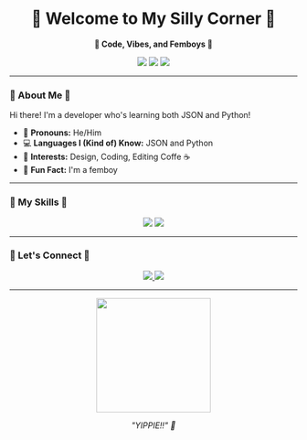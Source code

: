 <h1 align="center">
  💖 Welcome to My Silly Corner 💖
</h1>

<p align="center">
  <b>🌸 Code, Vibes, and Femboys 🌸</b>
</p>

<p align="center">
  <img src="https://img.shields.io/badge/Pink_Vibes-%E2%9C%A8-pink?style=flat-square" />
  <img src="https://img.shields.io/badge/Pronouns-He%2FHim-pink?style=flat-square" />
  <img src="https://img.shields.io/badge/Editor-VS%20Code-blue?style=flat-square&logo=visual-studio-code" />
</p>

---

### 🌸 About Me 🌸

Hi there! I'm a developer who's learning both JSON and Python!

- 💖 **Pronouns:** He/Him
- 💻 **Languages I (Kind of) Know:** JSON and Python
- 🎨 **Interests:** Design, Coding, Editing Coffe ☕
- 💬 **Fun Fact:** I'm a femboy

---

### 💖 My Skills 💖

<p align="center">
  <img src="https://img.shields.io/badge/JSON-%E2%9C%A8-green?style=for-the-badge&logo=json" />
  <img src="https://img.shields.io/badge/Python-%F0%9F%92%96-blue?style=for-the-badge&logo=python" />
</p>

---

### 🌟 Let's Connect 🌟

<p align="center">
  <a href="https://twitter.com/silliness____" target="_blank">
    <img src="https://img.shields.io/badge/Twitter-%E2%9C%A8-blue?style=flat-square&logo=twitter" />
  </a>
  <a href="https://discord.com/invite/TNzDTtH2EP" target="_blank">
    <img src="https://img.shields.io/badge/Discord-%F0%9F%92%96-purple?style=flat-square&logo=discord" />
  </a>
</p>

---

<p align="center">
  <img src="https://media.giphy.com/media/MCfhrrNN1goH6/giphy.gif" width="200" height="auto"/>
</p>

<p align="center">
  <i>"YIPPIE!!" 💖</i>
</p>
